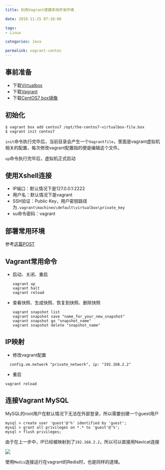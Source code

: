 ```yaml
---
title: 利用Vagrant搭建本地开发环境

date: 2018-11-25 07:10:00

tags:
- Linux

categories: Java

permalink: vagrant-centos
---
```




## 事前准备

- 下载[Virtualbox](https://www.virtualbox.org/wiki/Downloads)
- 下载[Vagrant](https://www.vagrantup.com/downloads.html)
- 下载[CentOS7 box镜像](https://vagrantcloud.com/centos/boxes/7/versions/1809.01/providers/virtualbox.box)



## 初始化

~~~shell
$ vagrant box add centos7 /opt/the-centos7-virtualbox-file.box
$ vagrant init centos7
~~~



`init`命令执行完毕后，当前目录会产生一个`Vagrantfile`，里面是vagrant虚拟机相关的配置，每次修改vagrant配置指的便是编辑这个文件。

`up`命令执行完毕后，虚拟机正式启动



## 使用Xshell连接

- IP端口：默认情况下是127.0.0.1:2222
- 用户名：默认情况下是vagrant
- SSH验证：Public Key，用户密钥路径为`.vagrant\machines\default\virtualbox\private_key`
- su命令密码：vagrant



## 部署常用环境

参考[这篇POST](https://spldeolin.com/posts/centos-softwares/)



## Vagrant常用命令

- 启动、关闭、重启

  ~~~shell
  vagrant up
  vagrant halt
  vagrant reload
  ~~~

- 查看快照、生成快照、恢复到快照、删除快照

  ~~~shell
  vagrant snapshot list
  vagrant snapshot save "name_for_your_new_snapshot"
  vagrant snapshot go "snapshot_name"
  vagrant snapshot delete "snapshot_name"
  ~~~



## IP映射

- 修改vagrant配置

~~~
  config.vm.network "private_network", ip: "192.168.2.2"
~~~

- 重启

~~~shell
vagrant reload
~~~



## 连接Vagrant MySQL

MySQL的root用户在默认情况下无法在外部登录，所以需要创建一个guest用户

~~~
mysql > create user 'guest'@'%' identified by 'guest';
mysql > grant all privileges on *.* to 'guest'@'%';
mysql > flush privileges;
~~~



由于在上一步中，IP已经被映射到了`192.168.2.2`，所以可以直接用Navicat连接

![](images/vagrant-centos-01.png)



使用`Medis`连接运行在vagrant的Redis时，也是同样的道理。

